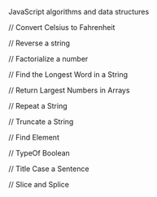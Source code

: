 JavaScript algorithms and data structures

// Convert Celsius to Fahrenheit

// Reverse a string

// Factorialize a number

// Find the Longest Word in a String

// Return Largest Numbers in Arrays

// Repeat a String

// Truncate a String

// Find Element

// TypeOf Boolean

// Title Case a Sentence

// Slice and Splice
